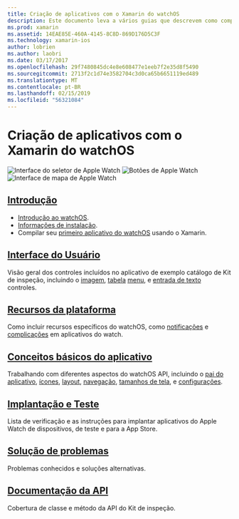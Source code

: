 ```yaml
---
title: Criação de aplicativos com o Xamarin do watchOS
description: Este documento leva a vários guias que descrevem como compilar aplicativos watchOS com Xamarin. Os guias vinculados discutem o guia de Introdução, controles de interface de usuário do watchOS, watchOS recursos, implantação e teste e solução de problemas
ms.prod: xamarin
ms.assetid: 14EAE85E-460A-4145-8C8D-869D176D5C3F
ms.technology: xamarin-ios
author: lobrien
ms.author: laobri
ms.date: 03/17/2017
ms.openlocfilehash: 29f7480845dc4e8e608477e1eeb7f2e35d8f5490
ms.sourcegitcommit: 2713f2c1d74e3582704c3d0ca65b6651119ed489
ms.translationtype: MT
ms.contentlocale: pt-BR
ms.lasthandoff: 02/15/2019
ms.locfileid: "56321084"
---
```

# <a name="building-watchos-apps-with-xamarin"></a>Criação de aplicativos com o Xamarin do watchOS

![Interface do seletor de Apple Watch](images/watch1.png) ![Botões de Apple Watch](images/watch2.png) ![Interface de mapa de Apple Watch](images/watch3.png)

<!-- watch images courtesy of http://infinitapps.com/bezel/ -->

## <a name="getting-startedioswatchosget-startedindexmd"></a>[Introdução](~/ios/watchos/get-started/index.md)

* [Introdução ao watchOS](~/ios/watchos/get-started/intro-to-watchos.md).
* [Informações de instalação](~/ios/watchos/get-started/installation.md).
* Compilar seu [primeiro aplicativo do watchOS](~/ios/watchos/get-started/hello-watch.md) usando o Xamarin.

## <a name="user-interfaceioswatchosuser-interfaceindexmd"></a>[Interface do Usuário](~/ios/watchos/user-interface/index.md)

Visão geral dos controles incluídos no aplicativo de exemplo catálogo de Kit de inspeção, incluindo o [imagem](~/ios/watchos/user-interface/image.md), [tabela](~/ios/watchos/user-interface/menu.md) [menu](~/ios/watchos/user-interface/menu.md), e [entrada de texto](~/ios/watchos/user-interface/text-input.md) controles.

## <a name="platform-featuresplatformindexmd"></a>[Recursos da plataforma](platform/index.md)

Como incluir recursos específicos do watchOS, como [notificações](~/ios/watchos/platform/notifications.md) e [complicações](~/ios/watchos/platform/complications.md) em aplicativos do watch.

## <a name="app-fundamentalsioswatchosapp-fundamentalsindexmd"></a>[Conceitos básicos do aplicativo](~/ios/watchos/app-fundamentals/index.md)

Trabalhando com diferentes aspectos do watchOS API, incluindo o [pai do aplicativo](~/ios/watchos/app-fundamentals/parent-app.md), [ícones](~/ios/watchos/app-fundamentals/icons.md), [layout](~/ios/watchos/app-fundamentals/layout.md), [navegação](~/ios/watchos/app-fundamentals/navigation.md), [tamanhos de tela](~/ios/watchos/app-fundamentals/screen-sizes.md), e [configurações](~/ios/watchos/app-fundamentals/settings.md).

## <a name="deployment-and-testingioswatchosdeploy-testindexmd"></a>[Implantação e Teste](~/ios/watchos/deploy-test/index.md)

Lista de verificação e as instruções para implantar aplicativos do Apple Watch de dispositivos, de teste e para a App Store.

## <a name="troubleshootingioswatchostroubleshootingmd"></a>[Solução de problemas](~/ios/watchos/troubleshooting.md)

Problemas conhecidos e soluções alternativas.

## <a name="api-documentationxrefwatchkit"></a>[Documentação da API](xref:WatchKit)

Cobertura de classe e método da API do Kit de inspeção.
